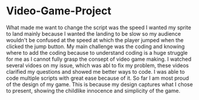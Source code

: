 # Video-Game-Project
What made me want to change the script was the speed I wanted my sprite to land mainly because I wanted the landing to be slow so my audience wouldn't be confused at the speed at which the player jumped when the clicked the jump button.
My main challenge was the coding and knowing where to add the coding because to understand coding is a huge struggle for me as I cannot fully grasp the consept of video game making.
I watched several vidoes on my issue, which was abl to fix my problem, these videos clarified my questions and showed me better ways to code. I was able to code multiple scripts with great ease because of it.
So far I am most proud of the design of my game. This is because my design captures what I chose to present, showing the childlike innocence and simplicity of the game.
